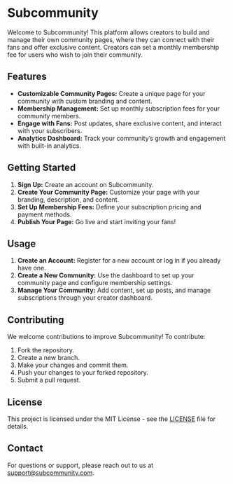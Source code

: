 
# Subcommunity

Welcome to Subcommunity! This platform allows creators to build and manage their own community pages, where they can connect with their fans and offer exclusive content. Creators can set a monthly membership fee for users who wish to join their community.

## Features

- **Customizable Community Pages:** Create a unique page for your community with custom branding and content.
- **Membership Management:** Set up monthly subscription fees for your community members.
- **Engage with Fans:** Post updates, share exclusive content, and interact with your subscribers.
- **Analytics Dashboard:** Track your community’s growth and engagement with built-in analytics.

## Getting Started

1. **Sign Up:** Create an account on Subcommunity.
2. **Create Your Community Page:** Customize your page with your branding, description, and content.
3. **Set Up Membership Fees:** Define your subscription pricing and payment methods.
4. **Publish Your Page:** Go live and start inviting your fans!



## Usage

1. **Create an Account:** Register for a new account or log in if you already have one.
2. **Create a New Community:** Use the dashboard to set up your community page and configure membership settings.
3. **Manage Your Community:** Add content, set up posts, and manage subscriptions through your creator dashboard.

## Contributing

We welcome contributions to improve Subcommunity! To contribute:

1. Fork the repository.
2. Create a new branch.
3. Make your changes and commit them.
4. Push your changes to your forked repository.
5. Submit a pull request.

## License

This project is licensed under the MIT License - see the [LICENSE](LICENSE) file for details.

## Contact

For questions or support, please reach out to us at [support@subcommunity.com](mailto:jainambagrecha16@gmail.com).

